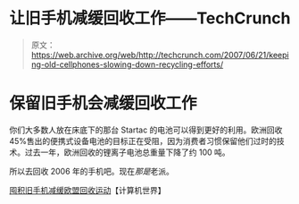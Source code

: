 # 让旧手机减缓回收工作——TechCrunch

> 原文：<https://web.archive.org/web/http://techcrunch.com/2007/06/21/keeping-old-cellphones-slowing-down-recycling-efforts/>

# 保留旧手机会减缓回收工作

你们大多数人放在床底下的那台 Startac 的电池可以得到更好的利用。欧洲回收 45%售出的便携式设备电池的目标正在受阻，因为消费者习惯保留他们过时的技术。过去一年，欧洲回收的锂离子电池总重量下降了约 100 吨。

所以去回收 2006 年的手机吧。现在*那是*老派。

[囤积旧手机减缓欧盟回收运动](https://web.archive.org/web/20210228221953/http://www.computerworld.com/action/article.do?command=viewArticleBasic&articleId=9025398)【计算机世界】